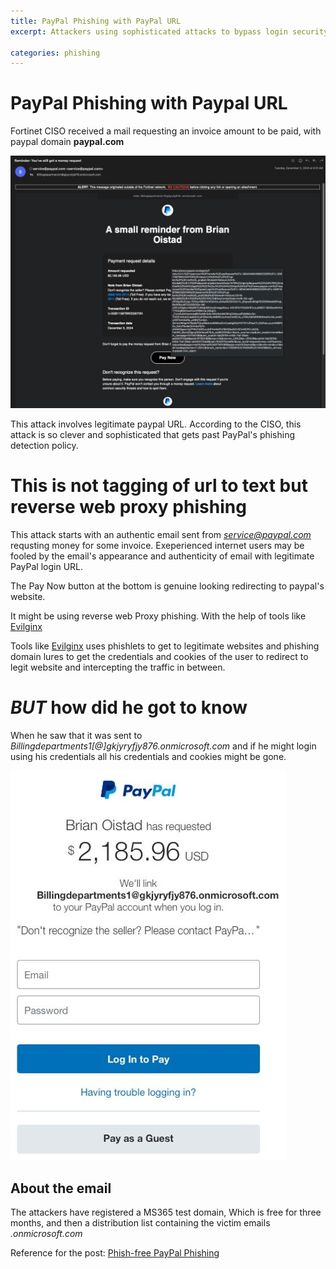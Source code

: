 ```yaml
---
title: PayPal Phishing with PayPal URL 
excerpt: Attackers using sophisticated attacks to bypass login security

categories: phishing
---
```


# PayPal Phishing with Paypal URL

Fortinet CISO received a mail requesting an invoice amount to be paid, with paypal domain **paypal.com**

![](/assets/images/paypal-phishing.jpeg)

This attack involves legitimate paypal URL. According to the CISO, this attack is so clever and sophisticated that gets past PayPal's
phishing detection policy.

# This is not tagging of url to text but reverse web proxy phishing

This attack starts with an authentic email sent from *service@paypal.com* requsting money for some invoice. Exeperienced internet
users may be fooled by the email's appearance and authenticity of email with legitimate PayPal login URL.

The Pay Now button at the bottom is genuine looking redirecting to paypal's website.

It might be using reverse web Proxy phishing. With the help of tools like
[Evilginx](https://github.com/kgretzky/evilginx2)

Tools like [Evilginx](https://github.com/kgretzky/evilginx2) uses phishlets to get to legitimate websites and phishing domain lures
to get the credentials and cookies of the user to redirect to legit website and intercepting the traffic in between.

# *BUT* how did he got to know 

When he saw that it was sent to *Billingdepartments1[@]gkjyryfjy876.onmicrosoft.com* and if he might login using his credentials all 
his credentials and cookies might be gone.

![](/assets/images/fig04.jpeg)

## About the email

The attackers have registered a MS365 test domain, Which is free for three months, and then a distribution list containing the victim emails *.onmicrosoft.com*


Reference for the post: [Phish-free PayPal Phishing](https://www.fortinet.com/blog/threat-research/phish-free-paypal-phishing)